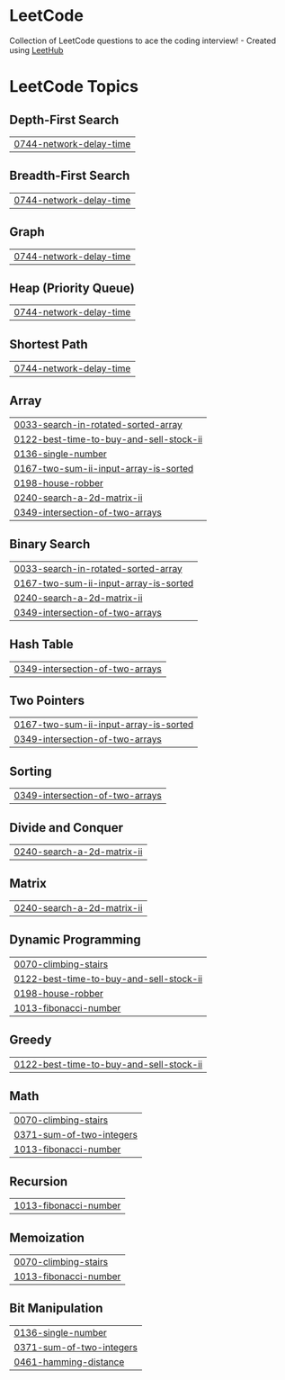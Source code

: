 # LeetCode
Collection of LeetCode questions to ace the coding interview! - Created using [LeetHub](https://github.com/QasimWani/LeetHub)

<!---LeetCode Topics Start-->
# LeetCode Topics
## Depth-First Search
|  |
| ------- |
| [0744-network-delay-time](https://github.com/keg9335/LeetCode/tree/master/0744-network-delay-time) |
## Breadth-First Search
|  |
| ------- |
| [0744-network-delay-time](https://github.com/keg9335/LeetCode/tree/master/0744-network-delay-time) |
## Graph
|  |
| ------- |
| [0744-network-delay-time](https://github.com/keg9335/LeetCode/tree/master/0744-network-delay-time) |
## Heap (Priority Queue)
|  |
| ------- |
| [0744-network-delay-time](https://github.com/keg9335/LeetCode/tree/master/0744-network-delay-time) |
## Shortest Path
|  |
| ------- |
| [0744-network-delay-time](https://github.com/keg9335/LeetCode/tree/master/0744-network-delay-time) |
## Array
|  |
| ------- |
| [0033-search-in-rotated-sorted-array](https://github.com/keg9335/LeetCode/tree/master/0033-search-in-rotated-sorted-array) |
| [0122-best-time-to-buy-and-sell-stock-ii](https://github.com/keg9335/LeetCode/tree/master/0122-best-time-to-buy-and-sell-stock-ii) |
| [0136-single-number](https://github.com/keg9335/LeetCode/tree/master/0136-single-number) |
| [0167-two-sum-ii-input-array-is-sorted](https://github.com/keg9335/LeetCode/tree/master/0167-two-sum-ii-input-array-is-sorted) |
| [0198-house-robber](https://github.com/keg9335/LeetCode/tree/master/0198-house-robber) |
| [0240-search-a-2d-matrix-ii](https://github.com/keg9335/LeetCode/tree/master/0240-search-a-2d-matrix-ii) |
| [0349-intersection-of-two-arrays](https://github.com/keg9335/LeetCode/tree/master/0349-intersection-of-two-arrays) |
## Binary Search
|  |
| ------- |
| [0033-search-in-rotated-sorted-array](https://github.com/keg9335/LeetCode/tree/master/0033-search-in-rotated-sorted-array) |
| [0167-two-sum-ii-input-array-is-sorted](https://github.com/keg9335/LeetCode/tree/master/0167-two-sum-ii-input-array-is-sorted) |
| [0240-search-a-2d-matrix-ii](https://github.com/keg9335/LeetCode/tree/master/0240-search-a-2d-matrix-ii) |
| [0349-intersection-of-two-arrays](https://github.com/keg9335/LeetCode/tree/master/0349-intersection-of-two-arrays) |
## Hash Table
|  |
| ------- |
| [0349-intersection-of-two-arrays](https://github.com/keg9335/LeetCode/tree/master/0349-intersection-of-two-arrays) |
## Two Pointers
|  |
| ------- |
| [0167-two-sum-ii-input-array-is-sorted](https://github.com/keg9335/LeetCode/tree/master/0167-two-sum-ii-input-array-is-sorted) |
| [0349-intersection-of-two-arrays](https://github.com/keg9335/LeetCode/tree/master/0349-intersection-of-two-arrays) |
## Sorting
|  |
| ------- |
| [0349-intersection-of-two-arrays](https://github.com/keg9335/LeetCode/tree/master/0349-intersection-of-two-arrays) |
## Divide and Conquer
|  |
| ------- |
| [0240-search-a-2d-matrix-ii](https://github.com/keg9335/LeetCode/tree/master/0240-search-a-2d-matrix-ii) |
## Matrix
|  |
| ------- |
| [0240-search-a-2d-matrix-ii](https://github.com/keg9335/LeetCode/tree/master/0240-search-a-2d-matrix-ii) |
## Dynamic Programming
|  |
| ------- |
| [0070-climbing-stairs](https://github.com/keg9335/LeetCode/tree/master/0070-climbing-stairs) |
| [0122-best-time-to-buy-and-sell-stock-ii](https://github.com/keg9335/LeetCode/tree/master/0122-best-time-to-buy-and-sell-stock-ii) |
| [0198-house-robber](https://github.com/keg9335/LeetCode/tree/master/0198-house-robber) |
| [1013-fibonacci-number](https://github.com/keg9335/LeetCode/tree/master/1013-fibonacci-number) |
## Greedy
|  |
| ------- |
| [0122-best-time-to-buy-and-sell-stock-ii](https://github.com/keg9335/LeetCode/tree/master/0122-best-time-to-buy-and-sell-stock-ii) |
## Math
|  |
| ------- |
| [0070-climbing-stairs](https://github.com/keg9335/LeetCode/tree/master/0070-climbing-stairs) |
| [0371-sum-of-two-integers](https://github.com/keg9335/LeetCode/tree/master/0371-sum-of-two-integers) |
| [1013-fibonacci-number](https://github.com/keg9335/LeetCode/tree/master/1013-fibonacci-number) |
## Recursion
|  |
| ------- |
| [1013-fibonacci-number](https://github.com/keg9335/LeetCode/tree/master/1013-fibonacci-number) |
## Memoization
|  |
| ------- |
| [0070-climbing-stairs](https://github.com/keg9335/LeetCode/tree/master/0070-climbing-stairs) |
| [1013-fibonacci-number](https://github.com/keg9335/LeetCode/tree/master/1013-fibonacci-number) |
## Bit Manipulation
|  |
| ------- |
| [0136-single-number](https://github.com/keg9335/LeetCode/tree/master/0136-single-number) |
| [0371-sum-of-two-integers](https://github.com/keg9335/LeetCode/tree/master/0371-sum-of-two-integers) |
| [0461-hamming-distance](https://github.com/keg9335/LeetCode/tree/master/0461-hamming-distance) |
<!---LeetCode Topics End-->